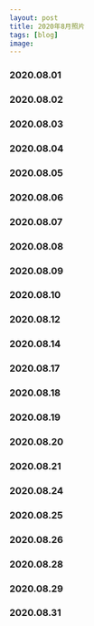 ```yaml
---
layout: post
title: 2020年8月照片
tags: [blog]
image:
---
```


### 2020.08.01

<ul id="image-2020-08-01" class="image-gallery"></ul>

### 2020.08.02

<ul id="image-2020-08-02" class="image-gallery"></ul>

### 2020.08.03

<ul id="image-2020-08-03" class="image-gallery"></ul>

### 2020.08.04

<ul id="image-2020-08-04" class="image-gallery"></ul>

### 2020.08.05

<ul id="image-2020-08-05" class="image-gallery"></ul>

### 2020.08.06

<ul id="image-2020-08-06" class="image-gallery"></ul>

### 2020.08.07

<ul id="image-2020-08-07" class="image-gallery"></ul>

### 2020.08.08

<ul id="image-2020-08-08" class="image-gallery"></ul>

### 2020.08.09

<ul id="image-2020-08-09" class="image-gallery"></ul>

### 2020.08.10

<ul id="image-2020-08-10" class="image-gallery"></ul>

### 2020.08.12

<ul id="image-2020-08-12" class="image-gallery"></ul>

### 2020.08.14

<ul id="image-2020-08-14" class="image-gallery"></ul>

### 2020.08.17

<ul id="image-2020-08-17" class="image-gallery"></ul>

### 2020.08.18

<ul id="image-2020-08-18" class="image-gallery"></ul>

### 2020.08.19

<ul id="image-2020-08-19" class="image-gallery"></ul>

### 2020.08.20

<ul id="image-2020-08-20" class="image-gallery"></ul>

### 2020.08.21

<ul id="image-2020-08-21" class="image-gallery"></ul>

### 2020.08.24

<ul id="image-2020-08-24" class="image-gallery"></ul>

### 2020.08.25

<ul id="image-2020-08-25" class="image-gallery"></ul>

### 2020.08.26

<ul id="image-2020-08-26" class="image-gallery"></ul>

### 2020.08.28

<ul id="image-2020-08-28" class="image-gallery"></ul>

### 2020.08.29

<ul id="image-2020-08-29" class="image-gallery"></ul>

### 2020.08.31

<ul id="image-2020-08-31" class="image-gallery"></ul>